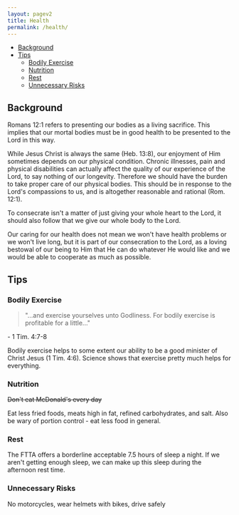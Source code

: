 ```yaml
---
layout: pagev2
title: Health
permalink: /health/
---
```

- [Background](#background)
- [Tips](#tips)
  - [Bodily Exercise](#bodily-exercise)
  - [Nutrition](#nutrition)
  - [Rest](#rest)
  - [Unnecessary Risks](#unnecessary-risks)

## Background

Romans 12:1 refers to presenting our bodies as a living sacrifice. This implies that our mortal bodies must be in good health to be presented to the Lord in this way.

While Jesus Christ is always the same (Heb. 13:8), our enjoyment of Him sometimes depends on our physical condition. Chronic illnesses, pain and physical disabilities can actually affect the quality of our experience of the Lord, to say nothing of our longevity. Therefore we should have the burden to take proper care of our physical bodies. This should be in response to the Lord's compassions to us, and is altogether reasonable and rational (Rom. 12:1).

To consecrate isn't a matter of just giving your whole heart to the Lord, it should also follow that we give our whole body to the Lord.

Our caring for our health does not mean we won't have health problems or we won't live long, but it is part of our consecration to the Lord, as a loving bestowal of our being to Him that He can do whatever He would like and we would be able to cooperate as much as possible.

## Tips

### Bodily Exercise

>"...and exercise yourselves unto Godliness. For bodily exercise is profitable for a little..."

\- 1 Tim. 4:7-8

Bodily exercise helps to some extent our ability to be a good minister of Christ Jesus (1 Tim. 4:6). Science shows that exercise pretty much helps for everything.

### Nutrition

~~Don't eat McDonald's every day~~

Eat less fried foods, meats high in fat, refined carbohydrates, and salt. Also be wary of portion control - eat less food in general.

### Rest

The FTTA offers a borderline acceptable 7.5 hours of sleep a night. If we aren't getting enough sleep, we can make up this sleep during the afternoon rest time.

### Unnecessary Risks

No motorcycles, wear helmets with bikes, drive safely
